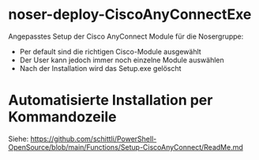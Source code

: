 # noser-deploy-CiscoAnyConnectExe
Angepasstes Setup der Cisco AnyConnect Module für die Nosergruppe:

- Per default sind die richtigen Cisco-Module ausgewählt
- Der User kann jedoch immer noch einzelne Module auswählen
- Nach der Installation wird das Setup.exe gelöscht


# Automatisierte Installation per Kommandozeile

Siehe:
https://github.com/schittli/PowerShell-OpenSource/blob/main/Functions/Setup-CiscoAnyConnect/ReadMe.md

